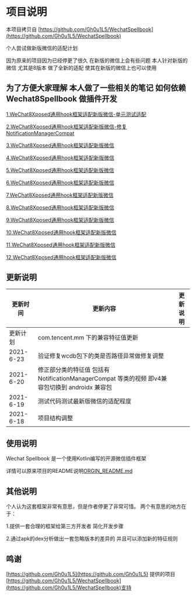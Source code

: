 # 项目说明

本项目拷贝自 [https://github.com/Gh0u1L5/WechatSpellbook](https://github.com/Gh0u1L5/WechatSpellbook)

个人尝试做新版微信的适配计划

因为原来的项目因为已经停更了很久 在新版的微信上会有些问题
本人针对新版的微信 尤其是8版本 做了全新的适配 使其在新版的微信上也可以使用

## 为了方便大家理解 本人做了一些相关的笔记 如何依赖 Wechat8Spellbook 做插件开发

[1.WeChat8Xposed通用hook框架适配新版微信-单元测试适配](https://www.huruwo.top/wechat8xposed%e9%80%9a%e7%94%a8hook%e6%a1%86%e6%9e%b6%e9%80%82%e9%85%8d%e6%96%b0%e7%89%88%e5%be%ae%e4%bf%a1-%e5%8d%95%e5%85%83%e6%b5%8b%e8%af%95%e9%80%82%e9%85%8d%e6%96%b0%e5%be%ae%e4%bf%a1/)

[2.WeChat8Xposed通用hook框架适配新版微信-修复NotificationManagerCompat](https://www.huruwo.top/wechat8xposed%e9%80%9a%e7%94%a8hook%e6%a1%86%e6%9e%b6%e9%80%82%e9%85%8d%e6%96%b0%e7%89%88%e5%be%ae%e4%bf%a1-%e4%bf%ae%e5%a4%8dnotificationmanagercompat%e9%80%82%e9%85%8d%e5%bc%82%e5%b8%b8/)

[3.WeChat8Xposed通用hook框架适配新版微信]()

[4.WeChat8Xposed通用hook框架适配新版微信]()

[5.WeChat8Xposed通用hook框架适配新版微信]()

[6.WeChat8Xposed通用hook框架适配新版微信]()

[7.WeChat8Xposed通用hook框架适配新版微信]()

[8.WeChat8Xposed通用hook框架适配新版微信]()

[9.WeChat8Xposed通用hook框架适配新版微信]()

[10.WeChat8Xposed通用hook框架适配新版微信]()

[11.WeChat8Xposed通用hook框架适配新版微信]()

[12.WeChat8Xposed通用hook框架适配新版微信]()

## 更新说明

|更新时间| 更新内容|更新说明|
|----|----| ----|
| 更新计划 | com.tencent.mm 下的兼容特征值更新||
|2021-6-23 | 验证修复wcdb包下的类是否路径异常做修复调整||
|2021-6-20 | 修正部分类的特征值 包括有 NotificationManagerCompat 等类的视频 即v4兼容包切换到 androidx 兼容包||
|2021-6-19  |测试代码测试最新版微信的适配程度||
|2021-6-18  |项目结构调整||


## 使用说明

Wechat Spellbook 是一个使用Kotlin编写的开源微信插件框架

详情可以原来项目的README说明[ORGIN_README.md](ORGIN_README.md)

## 其他说明

个人认为这套框架非常有意思，但是作者停更了非常可惜。
两个有意思的地方在于：

1.提供一套合理的框架给第三方开发者 简化开发步骤

2.通过apk的dex分析做出一套忽略版本的差异的 并且可以添加新的特征规则

## 鸣谢

[https://github.com/Gh0u1L5](https://github.com/Gh0u1L5) 提供的项目[https://github.com/Gh0u1L5/WechatSpellbook](https://github.com/Gh0u1L5/WechatSpellbook)支持

